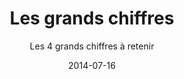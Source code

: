 ---
title: Les grands chiffres
subtitle: Les 4 grands chiffres à retenir
layout: default
modal-id: 3
date: 2014-07-16
img: resultat_simple.png
thumbnail: resultat_simple-thumbnail.png
alt: image-alt
project-date: April 2014
client: Start Bootstrap
category: Web Development
description: La neutralité s'obtient en réduisant notre bilan carbone de 70% malgré une augmentation de la population. Ensuite il faut compenser 10% grâce à des énergies renouvellables et enfin séquestrer les 20% restants.
---